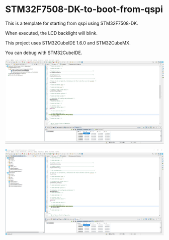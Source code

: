 # STM32F7508-DK-to-boot-from-qspi

This is a template for starting from qspi using STM32F7508-DK.

When executed, the LCD backlight will blink.

This project uses STM32CubeIDE 1.6.0 and STM32CubeMX.

You can debug with STM32CubeIDE.

![ss](/ss.jpg) 

![ss2](/ss2.jpg) 